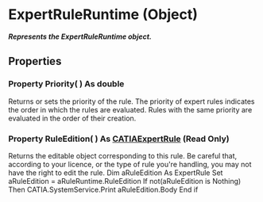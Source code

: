 # ExpertRuleRuntime (Object)

**_Represents the ExpertRuleRuntime object._**

## Properties

### Property **Priority**( ) As double

Returns or sets the priority of the rule. The priority of expert rules indicates the order in which the rules are evaluated. Rules with the same priority are evaluated in the order of their creation.  
### Property **RuleEdition**( ) As [CATIAExpertRule](../GenKnowledgeInterfaces/interface_ExpertRule_22014.md) (Read Only)

Returns the editable object corresponding to this rule. Be careful that, according to your licence, or the type of rule you're handling, you may not have the right to edit the rule. Dim aRuleEdition As ExpertRule Set aRuleEdition = aRuleRuntime.RuleEdition If not(aRuleEdition is Nothing) Then CATIA.SystemService.Print aRuleEdition.Body End if